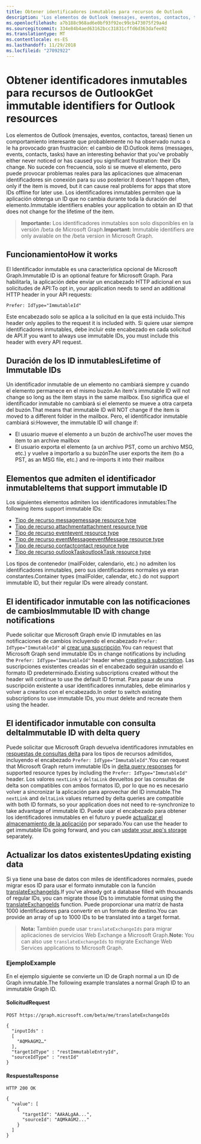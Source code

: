 ```yaml
---
title: Obtener identificadores inmutables para recursos de Outlook
description: 'Los elementos de Outlook (mensajes, eventos, contactos, tareas) tienen un comportamiento interesante que probablemente no ha observado nunca o le ha provocado gran frustración: el cambio de ID. No sucede con frecuencia, solo si se mueve el elemento, pero puede provocar problemas reales para las aplicaciones que almacenan identificadores sin conexión para su uso posterior. Los identificadores inmutables permiten que la aplicación obtenga un ID que no cambia durante toda la duración del elemento.'
ms.openlocfilehash: a7b188c968ad6e0bf93f92ec99cb473075f29a4d
ms.sourcegitcommit: 334e84b4aed63162bcc31831cffd6d363dafee02
ms.translationtype: MT
ms.contentlocale: es-ES
ms.lasthandoff: 11/29/2018
ms.locfileid: "27092922"
---
```

# <a name="get-immutable-identifiers-for-outlook-resources"></a><span data-ttu-id="655ef-105">Obtener identificadores inmutables para recursos de Outlook</span><span class="sxs-lookup"><span data-stu-id="655ef-105">Get immutable identifiers for Outlook resources</span></span>

<span data-ttu-id="655ef-106">Los elementos de Outlook (mensajes, eventos, contactos, tareas) tienen un comportamiento interesante que probablemente no ha observado nunca o le ha provocado gran frustración: el cambio de ID.</span><span class="sxs-lookup"><span data-stu-id="655ef-106">Outlook items (messages, events, contacts, tasks) have an interesting behavior that you've probably either never noticed or has caused you significant frustration: their IDs change.</span></span> <span data-ttu-id="655ef-107">No sucede con frecuencia, solo si se mueve el elemento, pero puede provocar problemas reales para las aplicaciones que almacenan identificadores sin conexión para su uso posterior.</span><span class="sxs-lookup"><span data-stu-id="655ef-107">It doesn't happen often, only if the item is moved, but it can cause real problems for apps that store IDs offline for later use.</span></span> <span data-ttu-id="655ef-108">Los identificadores inmutables permiten que la aplicación obtenga un ID que no cambia durante toda la duración del elemento.</span><span class="sxs-lookup"><span data-stu-id="655ef-108">Immutable identifiers enables your application to obtain an ID that does not change for the lifetime of the item.</span></span>

> <span data-ttu-id="655ef-109">**Importante:** Los identificadores inmutables son solo disponibles en la versión /beta de Microsoft Graph.</span><span class="sxs-lookup"><span data-stu-id="655ef-109">**Important:** Immutable identifiers are only avaiable on the /beta version in Microsoft Graph.</span></span>

## <a name="how-it-works"></a><span data-ttu-id="655ef-110">Funcionamiento</span><span class="sxs-lookup"><span data-stu-id="655ef-110">How it works</span></span>

<span data-ttu-id="655ef-111">El Identificador inmutable es una característica opcional de Microsoft Graph.</span><span class="sxs-lookup"><span data-stu-id="655ef-111">Immutable ID is an optional feature for Microsoft Graph.</span></span> <span data-ttu-id="655ef-112">Para habilitarla, la aplicación debe enviar un encabezado HTTP adicional en sus solicitudes de API:</span><span class="sxs-lookup"><span data-stu-id="655ef-112">To opt in, your application needs to send an additional HTTP header in your API requests:</span></span>

```http
Prefer: IdType="ImmutableId"
```

<span data-ttu-id="655ef-113">Este encabezado solo se aplica a la solicitud en la que está incluido.</span><span class="sxs-lookup"><span data-stu-id="655ef-113">This header only applies to the request it is included with.</span></span> <span data-ttu-id="655ef-114">Si quiere usar siempre identificadores inmutables, debe incluir este encabezado en cada solicitud de API.</span><span class="sxs-lookup"><span data-stu-id="655ef-114">If you want to always use immutable IDs, you must include this header with every API request.</span></span>

## <a name="lifetime-of-immutable-ids"></a><span data-ttu-id="655ef-115">Duración de los ID inmutables</span><span class="sxs-lookup"><span data-stu-id="655ef-115">Lifetime of Immutable IDs</span></span>

<span data-ttu-id="655ef-116">Un identificador inmutable de un elemento no cambiará siempre y cuando el elemento permanece en el mismo buzón.</span><span class="sxs-lookup"><span data-stu-id="655ef-116">An item's immutable ID will not change so long as the item stays in the same mailbox.</span></span> <span data-ttu-id="655ef-117">Eso significa que el identificador inmutable no cambiará si el elemento se mueve a otra carpeta del buzón.</span><span class="sxs-lookup"><span data-stu-id="655ef-117">That means that immutable ID will NOT change if the item is moved to a different folder in the mailbox.</span></span> <span data-ttu-id="655ef-118">Pero, el identificador inmutable cambiará si:</span><span class="sxs-lookup"><span data-stu-id="655ef-118">However, the immutable ID will change if:</span></span>

- <span data-ttu-id="655ef-119">El usuario mueve el elemento a un buzón de archivo</span><span class="sxs-lookup"><span data-stu-id="655ef-119">The user moves the item to an archive mailbox</span></span>
- <span data-ttu-id="655ef-120">El usuario exporta el elemento (a un archivo PST, como un archivo MSG, etc.) y vuelve a importarlo a su buzón</span><span class="sxs-lookup"><span data-stu-id="655ef-120">The user exports the item (to a PST, as an MSG file, etc.) and re-imports it into their mailbox</span></span>

## <a name="items-that-support-immutable-id"></a><span data-ttu-id="655ef-121">Elementos que admiten el identificador inmutable</span><span class="sxs-lookup"><span data-stu-id="655ef-121">Items that support immutable ID</span></span>

<span data-ttu-id="655ef-122">Los siguientes elementos admiten los identificadores inmutables:</span><span class="sxs-lookup"><span data-stu-id="655ef-122">The following items support immutable IDs:</span></span>

- [<span data-ttu-id="655ef-123">Tipo de recurso message</span><span class="sxs-lookup"><span data-stu-id="655ef-123">message resource type</span></span>](/graph/api/resources/message?view=graph-rest-beta)
- [<span data-ttu-id="655ef-124">Tipo de recurso attachment</span><span class="sxs-lookup"><span data-stu-id="655ef-124">attachment resource type</span></span>](/graph/api/resources/attachment?view=graph-rest-beta)
- [<span data-ttu-id="655ef-125">Tipo de recurso event</span><span class="sxs-lookup"><span data-stu-id="655ef-125">event resource type</span></span>](/graph/api/resources/event?view=graph-rest-beta)
- [<span data-ttu-id="655ef-126">Tipo de recurso eventMessage</span><span class="sxs-lookup"><span data-stu-id="655ef-126">eventMessage resource type</span></span>](/graph/api/resources/eventmessage?view=graph-rest-beta)
- [<span data-ttu-id="655ef-127">Tipo de recurso contact</span><span class="sxs-lookup"><span data-stu-id="655ef-127">contact resource type</span></span>](/graph/api/resources/contact?view=graph-rest-beta)
- [<span data-ttu-id="655ef-128">Tipo de recurso outlookTask</span><span class="sxs-lookup"><span data-stu-id="655ef-128">outlookTask resource type</span></span>](/graph/api/resources/outlooktask?view=graph-rest-beta)

<span data-ttu-id="655ef-129">Los tipos de contenedor (mailFolder, calendario, etc.) no admiten los identificadores inmutables, pero sus identificadores normales ya eran constantes.</span><span class="sxs-lookup"><span data-stu-id="655ef-129">Container types (mailFolder, calendar, etc.) do not support immutable ID, but their regular IDs were already constant.</span></span>

## <a name="immutable-id-with-change-notifications"></a><span data-ttu-id="655ef-130">El identificador inmutable con las notificaciones de cambios</span><span class="sxs-lookup"><span data-stu-id="655ef-130">Immutable ID with change notifications</span></span>

<span data-ttu-id="655ef-131">Puede solicitar que Microsoft Graph envíe ID inmutables en las notificaciones de cambios incluyendo el encabezado `Prefer: IdType="ImmutableId"` al [crear una suscripción](/graph/api/subscription-post-subscriptions?view=graph-rest-beta).</span><span class="sxs-lookup"><span data-stu-id="655ef-131">You can request that Microsoft Graph send immutable IDs in change notifications by including the `Prefer: IdType="ImmutableId"` header when [creating a subscription](/graph/api/subscription-post-subscriptions?view=graph-rest-beta).</span></span> <span data-ttu-id="655ef-132">Las suscripciones existentes creadas sin el encabezado seguirán usando el formato ID predeterminado.</span><span class="sxs-lookup"><span data-stu-id="655ef-132">Existing subscriptions created without the header will continue to use the default ID format.</span></span> <span data-ttu-id="655ef-133">Para pasar de una suscripción existente a usar identificadores inmutables, debe eliminarlos y volver a crearlos con el encabezado.</span><span class="sxs-lookup"><span data-stu-id="655ef-133">In order to switch existing subscriptions to use immutable IDs, you must delete and recreate them using the header.</span></span>

## <a name="immutable-id-with-delta-query"></a><span data-ttu-id="655ef-134">El identificador inmutable con consulta delta</span><span class="sxs-lookup"><span data-stu-id="655ef-134">Immutable ID with delta query</span></span>

<span data-ttu-id="655ef-135">Puede solicitar que Microsoft Graph devuelva identificadores inmutables en [respuestas de consultas delta](delta-query-overview.md) para los tipos de recursos admitidos, incluyendo el encabezado `Prefer: IdType="ImmutableId"`.</span><span class="sxs-lookup"><span data-stu-id="655ef-135">You can request that Microsoft Graph return immutable IDs in [delta query responses](delta-query-overview.md) for supported resource types by including the `Prefer: IdType="ImmutableId"` header.</span></span> <span data-ttu-id="655ef-136">Los valores `nextLink` y `deltaLink` devueltos por las consultas de delta son compatibles con ambos formatos ID, por lo que no es necesario volver a sincronizar la aplicación para aprovechar del ID inmutable.</span><span class="sxs-lookup"><span data-stu-id="655ef-136">The `nextLink` and `deltaLink` values returned by delta queries are compatible with both ID formats, so your application does not need to re-synchronize to take advantage of immutable ID.</span></span> <span data-ttu-id="655ef-137">Puede usar el encabezado para obtener los identificadores inmutables en el futuro y puede [actualizar el almacenamiento de la aplicación](#updating-existing-data) por separado.</span><span class="sxs-lookup"><span data-stu-id="655ef-137">You can use the header to get immutable IDs going forward, and you can [update your app's storage](#updating-existing-data) separately.</span></span>

## <a name="updating-existing-data"></a><span data-ttu-id="655ef-138">Actualizar los datos existentes</span><span class="sxs-lookup"><span data-stu-id="655ef-138">Updating existing data</span></span>

<span data-ttu-id="655ef-139">Si ya tiene una base de datos con miles de identificadores normales, puede migrar esos ID para usar el formato inmutable con la función [translateExchangeIds](/graph/api/user-translateexchangeids?view=graph-rest-beta).</span><span class="sxs-lookup"><span data-stu-id="655ef-139">If you've already got a database filled with thousands of regular IDs, you can migrate those IDs to immutable format using the [translateExchangeIds](/graph/api/user-translateexchangeids?view=graph-rest-beta) function.</span></span> <span data-ttu-id="655ef-140">Puede proporcionar una matriz de hasta 1000 identificadores para convertir en un formato de destino.</span><span class="sxs-lookup"><span data-stu-id="655ef-140">You can provide an array of up to 1000 IDs to be translated into a target format.</span></span>

> <span data-ttu-id="655ef-141">**Nota:** También puede usar `translateExchangeIds` para migrar aplicaciones de servicios Web Exchange a Microsoft Graph.</span><span class="sxs-lookup"><span data-stu-id="655ef-141">**Note:** You can also use `translateExchangeIds` to migrate Exchange Web Services applications to Microsoft Graph.</span></span>

### <a name="example"></a><span data-ttu-id="655ef-142">Ejemplo</span><span class="sxs-lookup"><span data-stu-id="655ef-142">Example</span></span>

<span data-ttu-id="655ef-143">En el ejemplo siguiente se convierte un ID de Graph normal a un ID de Graph inmutable.</span><span class="sxs-lookup"><span data-stu-id="655ef-143">The following example translates a normal Graph ID to an immutable Graph ID.</span></span>

#### <a name="request"></a><span data-ttu-id="655ef-144">Solicitud</span><span class="sxs-lookup"><span data-stu-id="655ef-144">Request</span></span>

```http
POST https://graph.microsoft.com/beta/me/translateExchangeIds

{
  "inputIds" :
  [
    "AQMkAGM2…"
  ],
  "targetIdType" : "restImmutableEntryId",
  "sourceIdType" : "restId"
}
```

#### <a name="response"></a><span data-ttu-id="655ef-145">Respuesta</span><span class="sxs-lookup"><span data-stu-id="655ef-145">Response</span></span>

```http
HTTP 200 OK

{
  "value": [
    {
      "targetId": "AAkALgAA...",
      "sourceId": "AQMkAGM2..."
    }
  ]
}
```